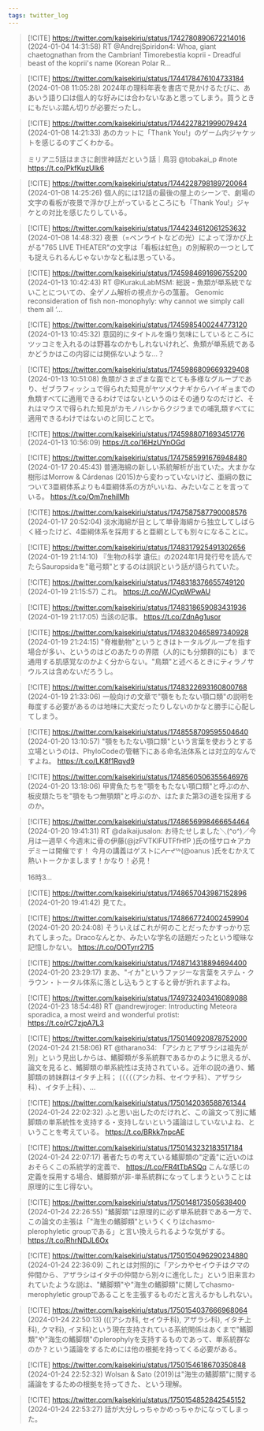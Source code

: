 ```yaml
---
tags: twitter_log
---
```


> [!CITE] https://twitter.com/kaisekiriu/status/1742780890672214016 (2024-01-04 14:31:58)
> RT @AndrejSpiridon4: Whoa, giant chaetognathan from the Cambrian! Timorebestia koprii - Dreadful beast of the koprii's name (Korean Polar R…

> [!CITE] https://twitter.com/kaisekiriu/status/1744178476104733184 (2024-01-08 11:05:28)
> 2024年の理科年表を書店で見かけるたびに、ああいう語り口は個人的な好みには合わないなあと思ってしまう。買うときにもだいぶ踏ん切りが必要だったし。

> [!CITE] https://twitter.com/kaisekiriu/status/1744227821999079424 (2024-01-08 14:21:33)
> あのカットに「Thank You!」のゲーム内ジャケットを感じるのすごくわかる。
> 
> ミリアニ5話はまさに創世神話だという話｜鳥羽 @tobakai_p #note https://t.co/PkfKuzUIk6

> [!CITE] https://twitter.com/kaisekiriu/status/1744228798189720064 (2024-01-08 14:25:26)
> 個人的には12話の最後の屋上のシーンで、劇場の文字の看板が夜景で浮かび上がっているところにも「Thank You!」ジャケとの対比を感じたりしている。

> [!CITE] https://twitter.com/kaisekiriu/status/1744234612061253632 (2024-01-08 14:48:32)
> 夜景（=ペンライトなどの光）によって浮かび上がる"765 LIVE THEATER"の文字は「看板は虹色」の別解釈の一つとしても捉えられるんじゃないかなと私は思っている。

> [!CITE] https://twitter.com/kaisekiriu/status/1745984691696755200 (2024-01-13 10:42:43)
> RT @KurakuLabMSM: 総説 - 魚類が単系統でないことについての、全ゲノム解析の視点からの薀蓄。
> Genomic reconsideration of fish non-monophyly: why cannot we simply call them all ‘…

> [!CITE] https://twitter.com/kaisekiriu/status/1745985400244773120 (2024-01-13 10:45:32)
> 意図的にタイトルを煽り気味にしているところにツッコミを入れるのは野暮なのかもしれないけれど、魚類が単系統であるかどうかはこの内容には関係ないような…？

> [!CITE] https://twitter.com/kaisekiriu/status/1745986809669329408 (2024-01-13 10:51:08)
> 魚類がさまざまな面でとても多様なグループであり、ゼブラフィッシュで得られた知見がヤツメウナギからハイギョまでの魚類すべてに適用できるわけではないというのはその通りなのだけど、それはマウスで得られた知見がカモノハシからクジラまでの哺乳類すべてに適用できるわけではないのと同じことで。

> [!CITE] https://twitter.com/kaisekiriu/status/1745988071693451776 (2024-01-13 10:56:09)
> https://t.co/16HzUYnOGd

> [!CITE] https://twitter.com/kaisekiriu/status/1747585991676948480 (2024-01-17 20:45:43)
> 普通海綿の新しい系統解析が出ていた。大まかな樹形はMorrow &amp; Cárdenas (2015)から変わっていないけど、亜綱の数について3亜綱体系よりも4亜綱体系の方がいいね、みたいなことを言っている。
> https://t.co/Om7nehilMh

> [!CITE] https://twitter.com/kaisekiriu/status/1747587587790008576 (2024-01-17 20:52:04)
> 淡水海綿が目として単骨海綿から独立してしばらく経ったけど、4亜綱体系を採用すると亜綱としても別々になることに。

> [!CITE] https://twitter.com/kaisekiriu/status/1748317925491302656 (2024-01-19 21:14:10)
> 『生物の科学 遺伝』の2024年1月発行号を読んでたらSauropsidaを"竜弓類"とするのは誤訳という話が語られていた。

> [!CITE] https://twitter.com/kaisekiriu/status/1748318376655749120 (2024-01-19 21:15:57)
> これ。
> https://t.co/WJCypWPwAU

> [!CITE] https://twitter.com/kaisekiriu/status/1748318659083431936 (2024-01-19 21:17:05)
> 当該の記事。
> https://t.co/ZdnAg1usor

> [!CITE] https://twitter.com/kaisekiriu/status/1748320465897340928 (2024-01-19 21:24:15)
> "脊椎動物"というときはトータルグループを指す場合が多い、というのはどのあたりの界隈（人的にも分類群的にも）まで通用する肌感覚なのかよく分からない。"鳥類"と述べるときにティラノサウルスは含めないだろうし。

> [!CITE] https://twitter.com/kaisekiriu/status/1748322693160800768 (2024-01-19 21:33:06)
> 一般向けの文章で"顎をもたない顎口類"の説明を毎度する必要があるのは地味に大変だったりしないのかなと勝手に心配してしまう。

> [!CITE] https://twitter.com/kaisekiriu/status/1748558709595504640 (2024-01-20 13:10:57)
> "顎をもたない顎口類"という言葉を使おうとする立場というのは、PhyloCodeの管轄下にある命名法体系とは対立的なんですよね。
> https://t.co/LK8f1Rqvd9

> [!CITE] https://twitter.com/kaisekiriu/status/1748560506355646976 (2024-01-20 13:18:06)
> 甲冑魚たちを"顎をもたない顎口類"と呼ぶのか、板皮類たちを"顎をもつ無顎類"と呼ぶのか、はたまた第3の道を採用するのか。

> [!CITE] https://twitter.com/kaisekiriu/status/1748656998466654464 (2024-01-20 19:41:31)
> RT @daikaijusalon: お待たせしました＼(^o^)／今月は一週早く今週末に骨の伊藤(@jzFVTKlFUTFfHfP )氏の怪サロ☆アカデミーは開催です！
> 今月の講義はゲストにᓱᓕᔪᖅ(@oanus )氏をむかえて熱いトークかまします！かなり！必見！
> 
> 16時3…

> [!CITE] https://twitter.com/kaisekiriu/status/1748657043987152896 (2024-01-20 19:41:42)
> 見てた。

> [!CITE] https://twitter.com/kaisekiriu/status/1748667724002459904 (2024-01-20 20:24:08)
> そういえばこれが何のことだったかすっかり忘れてしまった。Dracoなんとか、みたいな学名の話題だったという曖昧な記憶しかない。
> https://t.co/OOTyrr27l5

> [!CITE] https://twitter.com/kaisekiriu/status/1748714318894694400 (2024-01-20 23:29:17)
> まあ、"イカ"というファジーな言葉をステム・クラウン・トータル体系に落とし込もうとすると骨が折れますよね。

> [!CITE] https://twitter.com/kaisekiriu/status/1749732403416089088 (2024-01-23 18:54:48)
> RT @andrewjroger: Introducting Meteora sporadica, a most weird and wonderful protist: https://t.co/rC7zjpA7L3

> [!CITE] https://twitter.com/kaisekiriu/status/1750140920878752000 (2024-01-24 21:58:06)
> RT @tharano34: 「アシカとアザラシは祖先が別」という見出しからは、鰭脚類が多系統群であるかのように思えるが、論文を見ると、鰭脚類の単系統性は支持されている。近年の説の通り、鰭脚類の姉妹群はイタチ上科；
> (（（（（アシカ科、セイウチ科）、アザラシ科）、イタチ上科）、…

> [!CITE] https://twitter.com/kaisekiriu/status/1750142036588761344 (2024-01-24 22:02:32)
> ふと思い出したのだけれど、この論文って別に鰭脚類の単系統性を支持する・支持しないという議論はしていないよね、ということを考えている。
> https://t.co/BRkk7npcAE

> [!CITE] https://twitter.com/kaisekiriu/status/1750143232183517184 (2024-01-24 22:07:17)
> 著者たちの考えている鰭脚類の"定義"に近いのはおそらくこの系統学的定義で、
> https://t.co/FR4tTbASQq
> こんな感じの定義を採用する場合、鰭脚類が非-単系統群になってしまうということは原理的に生じ得ない。

> [!CITE] https://twitter.com/kaisekiriu/status/1750148173505638400 (2024-01-24 22:26:55)
> "鰭脚類"は原理的に必ず単系統群である一方で、この論文の主張は「"海生の鰭脚類"というくくりはchasmo-plerophyletic groupである」と言い換えられるような気がする。
> https://t.co/RhrNDJL6Ox

> [!CITE] https://twitter.com/kaisekiriu/status/1750150496290234880 (2024-01-24 22:36:09)
> これとは対照的に「アシカやセイウチはクマの仲間から、アザラシはイタチの仲間から別々に進化した」という旧来言われていたような説は、"鰭脚類"や"海生の鰭脚類"に関してchasmo-merophyletic groupであることを主張するものだと言えるかもしれない。

> [!CITE] https://twitter.com/kaisekiriu/status/1750154037666968064 (2024-01-24 22:50:13)
> (((アシカ科, セイウチ科), アザラシ科), イタチ上科), クマ科), イヌ科)という現在支持されている系統関係はあくまで"鰭脚類"や"海生の鰭脚類"のplerophylyを支持するものであって、単系統群なのか？という議論をするためには他の根拠を持ってくる必要がある。

> [!CITE] https://twitter.com/kaisekiriu/status/1750154618670350848 (2024-01-24 22:52:32)
> Wolsan &amp; Sato (2019)は"海生の鰭脚類"に関する議論をするための根拠を持ってきた、という理解。

> [!CITE] https://twitter.com/kaisekiriu/status/1750154852842545152 (2024-01-24 22:53:27)
> 話が大分しっちゃかめっちゃかになってしまった。
